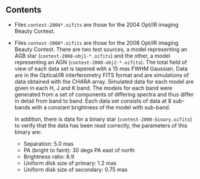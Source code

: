 ## Contents

* Files `contest-2004*.oifits` are those for the 2004 Opt/IR imaging Beauty
  Contest.

* Files `contest-2008*.oifits` are those for the 2008 Opt/IR imaging Beauty
  Contest.  There are two test sources, a model representing an AGB star
  (`contest-2008-obj1-*.oifits`) and the other, a model representing an AGN
  (`contest-2008-obj2-*.oifits`).  The total field of view of each data set
  is tapered with a 15 mas FWHM Gaussian.  Data are in the Optical/IR
  interferometry FITS format and are simulations of data obtained with the
  CHARA array.  Simulated data for each model are given in each H, J and K
  band.  The models for each band were generated from a set of components
  of differing spectra and thus differ in detail from band to band.  Each
  data set consists of data at 8 sub-bands with a constant brightness of
  the model with sub-band.

  In addition, there is data for a binary star (`contest-2008-binary.oifits`)
  to verify that the data has been read correctly, the parameters of
  this binary are:

   - Separation: 5.0 mas
   - PA (bright to faint): 30 degs PA east of north
   - Brightness ratio: 8.9
   - Uniform disk size of primary: 1.2 mas
   - Uniform disk size of secondary: 0.75 mas
